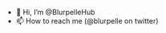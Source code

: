 - 👋 Hi, I’m @BlurpelleHub
- 📫 How to reach me (@blurpelle on twitter)

<!---
BlurpelleHub/BlurpelleHub is a ✨ special ✨ repository because its `README.md` (this file) appears on your GitHub profile.
You can click the Preview link to take a look at your changes.
--->
